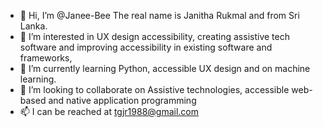 - 👋 Hi, I’m @Janee-Bee The real name is Janitha Rukmal and from Sri Lanka. 
- 👀 I’m interested in UX design accessibility, creating assistive tech software and improving accessibility in existing software and frameworks,
- 🌱 I’m currently learning Python, accessible UX design and on machine learning.
- 💞️ I’m looking to collaborate on Assistive technologies, accessible web-based and native application programming 
- 📫  I can be reached at tgjr1988@gmail.com 
      
<!---
Janee-Bee/Janee-Bee is a ✨ special ✨ repository because its `README.md` (this file) appears on your GitHub profile.
You can click the Preview link to take a look at your changes.
--->

